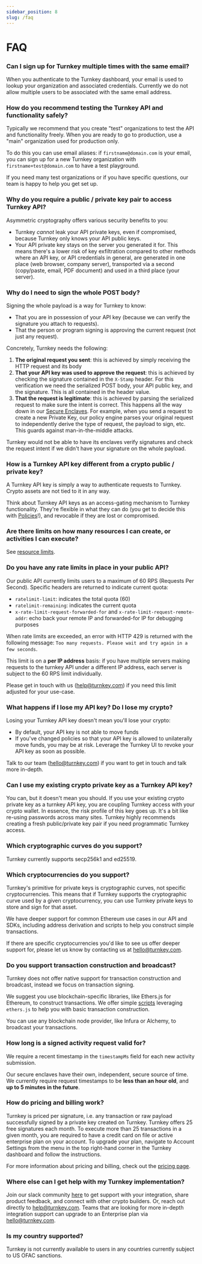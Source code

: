 ```yaml
---
sidebar_position: 8
slug: /faq
---
```


# FAQ

### Can I sign up for Turnkey multiple times with the same email?

When you authenticate to the Turnkey dashboard, your email is used to lookup your organization and associated credentials. Currently we do not allow multiple users to be associated with the same email address.

### How do you recommend testing the Turnkey API and functionality safely?

Typically we recommend that you create "test" organizations to test the API and functionality freely. When you are ready to go to production, use a "main" organization used for production only.

To do this you can use email aliases: if `firstname@domain.com` is your email, you can sign up for a new Turnkey organization with `firstname+test@domain.com` to have a test playground.

If you need many test organizations or if you have specific questions, our team is happy to help you get set up.

### Why do you require a public / private key pair to access Turnkey API?

Asymmetric cryptography offers various security benefits to you:

- Turnkey _cannot_ leak your API private keys, even if compromised, because Turnkey only knows your API public keys.
- Your API private key stays on the server you generated it for. This means there's a lower risk of key exfiltration compared to other methods where an API key, or API credentials in general, are generated in one place (web browser, company server), transported via a second (copy/paste, email, PDF document) and used in a third place (your server).

### Why do I need to sign the whole POST body?

Signing the whole payload is a way for Turnkey to know:

- That you are in possession of your API key (because we can verify the signature you attach to requests).
- That the person or program signing is approving the current request (not just any request).

Concretely, Turnkey needs the following:

1. **The original request you sent**: this is achieved by simply receiving the HTTP request and its body
2. **That your API key was used to approve the request**: this is achieved by checking the signature contained in the `X-Stamp` header. For this verification we need the serialized POST body, your API public key, and the signature. This is all contained in the header value.
3. **That the request is legitimate**: this is achieved by parsing the serialized request to make sure the intent is correct. This happens all the way down in our [Secure Enclaves](./Security/Secure-enclaves.md). For example, when you send a request to create a new Private Key, our policy engine parses your original request to independently derive the type of request, the payload to sign, etc. This guards against man-in-the-middle attacks.

Turnkey would not be able to have its enclaves verify signatures and check the request intent if we didn't have your signature on the whole payload.

### How is a Turnkey API key different from a crypto public / private key?

A Turnkey API key is simply a way to authenticate requests to Turnkey. Crypto assets are not tied to it in any way.

Think about Turnkey API keys as an access-gating mechanism to Turnkey functionality. They're flexible in what they can do (you get to decide this with [Policies](./policy-management/Policy-overview.md)!), and revocable if they are lost or compromised.

### Are there limits on how many resources I can create, or activities I can execute?

See [resource limits](./getting-started/resource-limits).

### Do you have any rate limits in place in your public API?

Our public API currently limits users to a maximum of 60 RPS (Requests Per Second). Specific headers are returned to indicate current quota:

- `ratelimit-limit`: indicates the total quota (60)
- `ratelimit-remaining`: indicates the current quota
- `x-rate-limit-request-forwarded-for` and `x-rate-limit-request-remote-addr`: echo back your remote IP and forwarded-for IP for debugging purposes

When rate limits are exceeded, an error with HTTP 429 is returned with the following message: `Too many requests. Please wait and try again in a few seconds`.

This limit is on a **per IP address** basis: if you have multiple servers making requests to the turnkey API under a different IP address, each server is subject to the 60 RPS limit individually.

Please get in touch with us (<help@turnkey.com>) if you need this limit adjusted for your use-case.

### What happens if I lose my API key? Do I lose my crypto?

Losing your Turnkey API key doesn't mean you'll lose your crypto:

- By default, your API key is not able to move funds
- If you've changed policies so that your API key is allowed to unilaterally move funds, you may be at risk. Leverage the Turnkey UI to revoke your API key as soon as possible.

Talk to our team (<hello@turnkey.com>) if you want to get in touch and talk more in-depth.

### Can I use my existing crypto private key as a Turnkey API key?

You can, but it doesn't mean you should. If you use your existing crypto private key as a turnkey API key, you are coupling Turnkey access with your crypto wallet. In essence, the risk profile of this key goes up. It's a bit like re-using passwords across many sites. Turnkey highly recommends creating a fresh public/private key pair if you need programmatic Turnkey access.

### Which cryptographic curves do you support?

Turnkey currently supports secp256k1 and ed25519.

### Which cryptocurrencies do you support?

Turnkey's primitive for private keys is cryptographic curves, not specific cryptocurrencies. This means that if Turnkey supports the cryptographic curve used by a given cryptocurrency, you can use Turnkey private keys to store and sign for that asset.

We have deeper support for common Ethereum use cases in our API and SDKs, including address derivation and scripts to help you construct simple transactions.

If there are specific cryptocurrencies you'd like to see us offer deeper support for, please let us know by contacting us at <hello@turnkey.com>.

### Do you support transaction construction and broadcast?

Turnkey does not offer native support for transaction construction and broadcast, instead we focus on transaction signing.

We suggest you use blockchain-specific libraries, like Ethers.js for Ethereum, to construct transactions. We offer simple [scripts](https://github.com/tkhq/sdk/tree/main/examples/with-ethers/) leveraging `ethers.js` to help you with basic transaction construction.

You can use any blockchain node provider, like Infura or Alchemy, to broadcast your transactions.

### How long is a signed activity request valid for?

We require a recent timestamp in the `timestampMs` field for each new activity submission.

Our secure enclaves have their own, independent, secure source of time. We currently require request timestamps to be **less than an hour old**, and **up to 5 minutes in the future**.

### How do pricing and billing work?

Turnkey is priced per signature, i.e. any transaction or raw payload successfully signed by a private key created on Turnkey. Turnkey offers 25 free signatures each month. To execute more than 25 transactions in a given month, you are required to have a credit card on file or active enterprise plan on your account. To upgrade your plan, navigate to Account Settings from the menu in the top right-hand corner in the Turnkey dashboard and follow the instructions.

For more information about pricing and billing, check out the [pricing page](https://www.turnkey.com/pricing).

### Where else can I get help with my Turnkey implementation?

Join our slack community [here](https://join.slack.com/t/clubturnkey/shared_invite/zt-2837d2isy-gbH60kJ~XnXSSFHiqVOrqw) to get support with your integration, share product feedback, and connect with other crypto builders. Or, reach out directly to help@turnkey.com. Teams that are looking for more in-depth integration support can upgrade to an Enterprise plan via hello@turnkey.com.

### Is my country supported?

Turnkey is not currently available to users in any countries currently subject to US OFAC sanctions.
